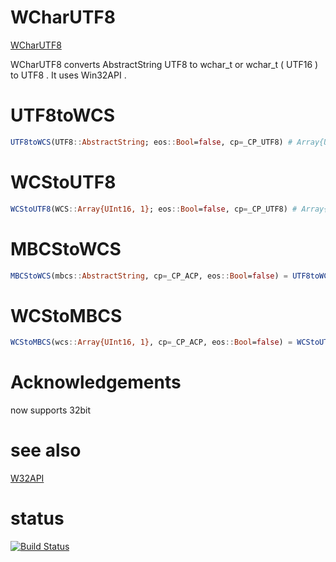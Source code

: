 WCharUTF8
=========

[WCharUTF8](https://github.com/HatsuneMiku/WCharUTF8.jl)

WCharUTF8 converts AbstractString UTF8 to wchar_t or wchar_t ( UTF16 ) to UTF8 .
It uses Win32API .


# UTF8toWCS

```julia
UTF8toWCS(UTF8::AbstractString; eos::Bool=false, cp=_CP_UTF8) # Array{UInt16, 1}
```


# WCStoUTF8

```julia
WCStoUTF8(WCS::Array{UInt16, 1}; eos::Bool=false, cp=_CP_UTF8) # Array{UInt8, 1} (UTF8String)
```


# MBCStoWCS

```julia
MBCStoWCS(mbcs::AbstractString, cp=_CP_ACP, eos::Bool=false) = UTF8toWCS(mbcs; eos=eos, cp=cp)
```


# WCStoMBCS

```julia
WCStoMBCS(wcs::Array{UInt16, 1}, cp=_CP_ACP, eos::Bool=false) = WCStoUTF8(wcs; eos=eos, cp=cp)
```


# Acknowledgements

now supports 32bit


# see also

[W32API](https://github.com/HatsuneMiku/W32API.jl)

# status

[![Build Status](https://travis-ci.org/HatsuneMiku/WCharUTF8.jl.svg?branch=master)](https://travis-ci.org/HatsuneMiku/WCharUTF8.jl)
